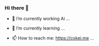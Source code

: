 ### Hi there 👋

- 🔭 I’m currently working Ai ...
- 🌱 I’m currently learning ...

- 📫 How to reach me: https://cokei.me ...
